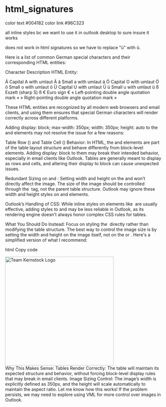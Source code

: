 # html_signatures

color text #004182
color link #96C323

all inline styles bc we want to use it in outlook desktop to sure insure it works

<meta charset="UTF-8"> does not work in html signatures so we have to replace "ü" with &uuml;.

Here is a list of common German special characters and their corresponding HTML entities:

Character Description HTML Entity:

Ä Capital A with umlaut &Auml;
ä Small a with umlaut &auml;
Ö Capital O with umlaut &Ouml;
ö Small o with umlaut &ouml;
Ü Capital U with umlaut &Uuml;
ü Small u with umlaut &uuml;
ß Eszett (sharp S) &szlig;
€ Euro sign &euro;
« Left-pointing double angle quotation mark &laquo;
» Right-pointing double angle quotation mark &raquo;

These HTML entities are recognized by all modern web browsers and email clients, and using them ensures that special German characters will render correctly across different platforms.

Adding display: block; max-width: 350px; width: 350px; height: auto to the <tr> and <td> elements may not resolve the issue for a few reasons:

Table Row (<tr>) and Table Cell (<td>) Behavior: In HTML, the <tr> and <td> elements are part of the table layout structure and behave differently from block-level elements. Adding display: block to them may break their intended behavior, especially in email clients like Outlook. Tables are generally meant to display as rows and cells, and altering their display to block can cause unexpected issues.

Redundant Sizing on <tr> and <td>: Setting width and height on the <tr> and <td> won’t directly affect the image. The size of the image should be controlled through the <img> tag, not the parent table structure. Outlook may ignore these width and height styles on <tr> and <td> elements.

Outlook’s Handling of CSS: While inline styles on elements like <img> are usually effective, adding styles to <tr> and <td> may be less reliable in Outlook, as its rendering engine doesn't always honor complex CSS rules for tables.

What You Should Do Instead:
Focus on styling the <img> directly rather than modifying the table structure. The best way to control the image size is by setting the width and height on the image itself, not on the <tr> or <td>. Here's a simplified version of what I recommend:

html
Copy code

<tr>
    <td>
        <img
            src="data:image/jpeg;base64,/9j/..."
            width="350"
            style="
                display: block;
                max-width: 350px;
                width: 350px;
                height: auto;
            "
            alt="Team Kernstock Logo"
        />
    </td>
</tr>
Why This Makes Sense:
Tables Render Correctly: The table will maintain its expected structure and behavior, without forcing block-level display rules that may break in email clients.
Image Sizing Control: The image’s width is explicitly defined as 350px, and the height will scale automatically to maintain the aspect ratio.
Let me know how this works! If the problem persists, we may need to explore using VML for more control over images in Outlook.
